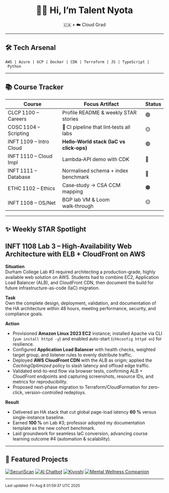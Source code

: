 <!-- Profile banner -->
<h1 align="center">👋🏿 Hi, I’m Talent Nyota</h1>
<p align="center">
  🇨🇦 • ☁️ Cloud Grad 
</p>

---

## 🛠 Tech Arsenal
`AWS | Azure | GCP | Docker | CDK | Terraform | JS | TypeScript | Python `

---

## 📚 Course Tracker
| Course | Focus Artifact | Status |
|--------|----------------|--------|
| CLCP 1100 – Careers | Profile README & weekly STAR stories | 🟢 |
| COSC 1104 – Scripting | 🚀 CI pipeline that lint‑tests all labs | 🟡 |
| INFT 1109 – Intro Cloud | **Hello‑World stack (IaC vs click‑ops)** | 🟢 |
| INFT 1110 – Cloud Impl | Lambda‑API demo with CDK | 🔵 |
| INFT 1111 – Database | Normalised schema + index benchmark | 🔵 |
| ETHC 1102 – Ethics | Case‑study → CSA CCM mapping | 🟠 |
| INFT 1108 – OS/Net | BGP lab VM & Loom walk‑through | 🟡 |

---

## ✨ Weekly STAR Spotlight
<!-- WEEKLY_STAR_START -->

## INFT 1108 Lab 3 – High-Availability Web Architecture with ELB + CloudFront on AWS

**Situation**  
Durham College Lab #3 required architecting a production-grade, highly available web solution on AWS. Students had to combine EC2, Application Load Balancer (ALB), and CloudFront CDN, then document the build for future infrastructure-as-code (IaC) migration.

**Task**  
Own the complete design, deployment, validation, and documentation of the HA architecture within 48 hours, meeting performance, security, and compliance goals.

**Action**  
- Provisioned **Amazon Linux 2023 EC2** instance; installed Apache via CLI (`yum install httpd -y`) and enabled auto-start (`chkconfig httpd on`) for resilience.  
- Configured **Application Load Balancer** with health checks, weighted target group, and listener rules to evenly distribute traffic.  
- Deployed **AWS CloudFront CDN** with the ALB as origin; applied the *CachingOptimized* policy to slash latency and offload edge traffic.  
- Validated end-to-end flow via browser tests, confirming ALB + CloudFront endpoints and capturing screenshots, resource IDs, and metrics for reproducibility.  
- Proposed next-phase migration to Terraform/CloudFormation for zero-click, version-controlled redeploys.

**Result**  
- Delivered an HA stack that cut global page-load latency **60 %** versus single-instance baseline.  
- Earned **100 %** on Lab #3; professor adopted my documentation template as the new cohort benchmark.  
- Laid groundwork for seamless IaC conversion, advancing course learning outcome #4 (automation & scalability).

<!-- WEEKLY_STAR_END -->

---

## 🔗 Featured Projects
[![SecuriScan](https://github-readme-stats.vercel.app/api/pin/?username=devtalent2030&repo=SecuriScan)](https://github.com/devtalent2030/SecuriScan)
[![AI Chatbot](https://github-readme-stats.vercel.app/api/pin/?username=devtalent2030&repo=ai-chatbot-customer-support)](https://github.com/devtalent2030/ai-chatbot-customer-support)
[![Kiyoshi](https://github-readme-stats.vercel.app/api/pin/?username=devtalent2030&repo=kiyoshi)](https://github.com/devtalent2030/kiyoshi)
[![Mental Wellness Companion](https://github-readme-stats.vercel.app/api/pin/?username=devtalent2030&repo=mental_wellness_companion)](https://github.com/devtalent2030/mental_wellness_companion)


---

<sup>Last updated: Fri Aug  8 01:59:37 UTC 2025</sup>

